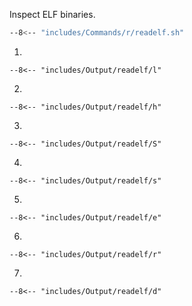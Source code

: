 Inspect ELF  binaries.


```sh
--8<-- "includes/Commands/r/readelf.sh"
```

1. 
``` title="Output"
--8<-- "includes/Output/readelf/l"
```
2. 
```
--8<-- "includes/Output/readelf/h"
```
3. 
```
--8<-- "includes/Output/readelf/S"
```
4. 
```
--8<-- "includes/Output/readelf/s"
```
5. 
```
--8<-- "includes/Output/readelf/e"
```
6. 
```
--8<-- "includes/Output/readelf/r"
```
7. 
```
--8<-- "includes/Output/readelf/d"
```